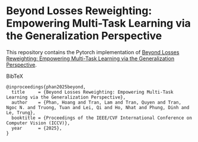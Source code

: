 # Beyond Losses Reweighting: Empowering Multi-Task Learning via the Generalization Perspective
This repository contains the Pytorch implementation of [Beyond Losses Reweighting: Empowering Multi-Task Learning via the Generalization Perspective]([https://arxiv.org/abs/2203.00553](https://arxiv.org/abs/2211.13723)). 

BibTeX

```
@inproceedings{phan2025beyond,
  title     = {Beyond Losses Reweighting: Empowering Multi-Task Learning via the Generalization Perspective},
  author    = {Phan, Hoang and Tran, Lam and Tran, Quyen and Tran, Ngoc N. and Truong, Tuan and Lei, Qi and Ho, Nhat and Phung, Dinh and Le, Trung},
  booktitle = {Proceedings of the IEEE/CVF International Conference on Computer Vision (ICCV)},
  year      = {2025},
}
```
